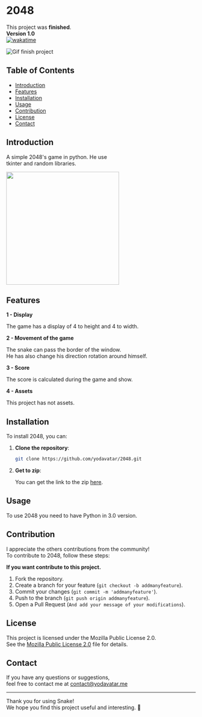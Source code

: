 # 2048
This project was **finished**.<br>
__**Version 1.0**__<br>
[![wakatime](https://wakatime.com/badge/user/17a8cdf0-54fb-45e9-92bc-ada49bd926d7/project/f362fa40-9cf2-4034-9fef-4bf34aa712b7.svg)](https://wakatime.com/badge/user/17a8cdf0-54fb-45e9-92bc-ada49bd926d7/project/f362fa40-9cf2-4034-9fef-4bf34aa712b7)


![Gif finish project](https://media.tenor.com/w7D79HmiUKwAAAAM/rolando-check.gif)

## Table of Contents

- [Introduction](#introduction)
- [Features](#features)
- [Installation](#installation)
- [Usage](#usage)
- [Contribution](#contribution)
- [License](#license)
- [Contact](#contact)

## Introduction

A simple 2048's game in python. He use<br>
tkinter and random libraries.<br>

<img src="" width="300" height="300"/>

## Features

__**1 - Display**__

The game has a display of 4 to height and 4 to width.

__**2 - Movement of the game**__

The snake can pass the border of the window.<br>
He has also change his direction rotation around himself.<br>

__**3 - Score**__

The score is calculated during the game and show.

__**4 - Assets**__

This project has not assets.

## Installation

To install 2048, you can:

1. **Clone the repository**:

   ```bash
   git clone https://github.com/yodavatar/2048.git
   ```
   
2. **Get to zip**:

   
   You can get the link to the zip [here](https://github.com/Yodavatar/2048/archive/refs/heads/main.zip).
   <br>

## Usage


To use 2048 you need to have Python in 3.0 version.<br>


## Contribution

I appreciate the others contributions from the community!<br>
To contribute to 2048, follow these steps:<br>


__**If you want contribute to this project.**__


1. Fork the repository.
2. Create a branch for your feature (`git checkout -b addmanyfeature`).
3. Commit your changes (`git commit -m 'addmanyfeature'`).
4. Push to the branch (`git push origin addmanyfeature`).
5. Open a Pull Request (`And add your message of your modifications`).


## License


This project is licensed under the Mozilla Public License 2.0.<br>
See the [Mozilla Public License 2.0](LICENSE) file for details.<br>


## Contact

If you have any questions or suggestions, <br>
feel free to contact me at contact@yodavatar.me <br>


---


Thank you for using Snake!<br>
We hope you find this project useful and interesting. 🚀<br>
